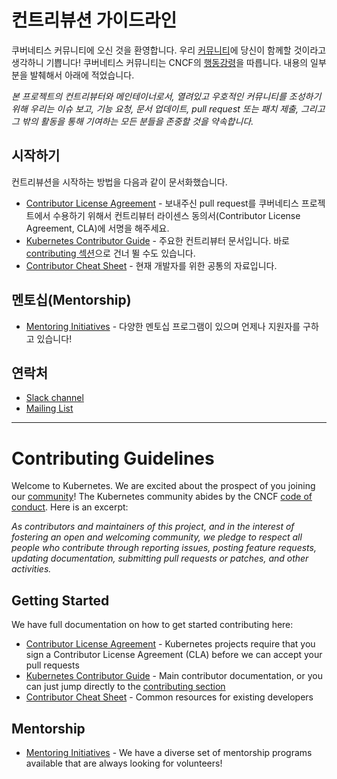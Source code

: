 # 컨트리뷰션 가이드라인

쿠버네티스 커뮤니티에 오신 것을 환영합니다. 우리 [커뮤니티](https://github.com/kubernetes/community)에 당신이 함께할 것이라고 생각하니 기쁩니다! 쿠버네티스 커뮤니티는 CNCF의 [행동강령](https://github.com/cncf/foundation/blob/master/code-of-conduct.md)을 따릅니다. 내용의 일부분을 발췌해서 아래에 적었습니다.

_본 프로젝트의 컨트리뷰터와 메인테이너로서, 열려있고 우호적인 커뮤니티를 조성하기 위해 우리는 이슈 보고, 기능 요청, 문서 업데이트, pull request 또는 패치 제출, 그리고 그 밖의 활동을 통해 기여하는 모든 분들을 존중할 것을 약속합니다._

## 시작하기

컨트리뷰션을 시작하는 방법을 다음과 같이 문서화했습니다.

<!--
이 저장소에 컨트리뷰션에 관련한 특정 가이드라인이 있는 경우, 일반적인 k8s 자료들 앞에 적으세요.
-->

- [Contributor License Agreement](https://git.k8s.io/community/CLA.md) - 보내주신 pull request를 쿠버네티스 프로젝트에서 수용하기 위해서 컨트리뷰터 라이센스 동의서(Contributor License Agreement, CLA)에 서명을 해주세요.
- [Kubernetes Contributor Guide](http://git.k8s.io/community/contributors/guide) - 주요한 컨트리뷰터 문서입니다. 바로 [contributing 섹션](http://git.k8s.io/community/contributors/guide#contributing)으로 건너 뛸 수도 있습니다.
- [Contributor Cheat Sheet](https://git.k8s.io/community/contributors/guide/contributor-cheatsheet.md) - 현재 개발자를 위한 공통의 자료입니다.


## 멘토십(Mentorship)

- [Mentoring Initiatives](https://git.k8s.io/community/mentoring) - 다양한 멘토십 프로그램이 있으며 언제나 지원자를 구하고 있습니다!

## 연락처

- [Slack channel](https://kubernetes.slack.com/messages/kubernetes-docs-ko)
- [Mailing List](https://groups.google.com/forum/#!forum/kubernetes-dev)


---

# Contributing Guidelines

Welcome to Kubernetes. We are excited about the prospect of you joining our [community](https://github.com/kubernetes/community)! The Kubernetes community abides by the CNCF [code of conduct](https://github.com/cncf/foundation/blob/master/code-of-conduct.md). Here is an excerpt:

_As contributors and maintainers of this project, and in the interest of fostering an open and welcoming community, we pledge to respect all people who contribute through reporting issues, posting feature requests, updating documentation, submitting pull requests or patches, and other activities._

## Getting Started

We have full documentation on how to get started contributing here: 

<!---
If your repo has certain guidelines for contribution, put them here ahead of the general k8s resources
-->

- [Contributor License Agreement](https://git.k8s.io/community/CLA.md) - Kubernetes projects require that you sign a Contributor License Agreement (CLA) before we can accept your pull requests
- [Kubernetes Contributor Guide](http://git.k8s.io/community/contributors/guide) - Main contributor documentation, or you can just jump directly to the [contributing section](http://git.k8s.io/community/contributors/guide#contributing)
- [Contributor Cheat Sheet](https://git.k8s.io/community/contributors/guide/contributor-cheatsheet.md) - Common resources for existing developers

## Mentorship

- [Mentoring Initiatives](https://git.k8s.io/community/mentoring) - We have a diverse set of mentorship programs available that are always looking for volunteers!

<!---
Custom Information - if you're copying this template for the first time you can add custom content here, for example:

## Contact Information

- [Slack channel](https://kubernetes.slack.com/messages/kubernetes-users) - Replace `kubernetes-users` with your slack channel string, this will send users directly to your channel. 
- [Mailing list](URL) 

-->